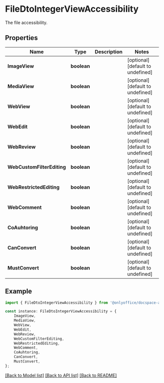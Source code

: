 # FileDtoIntegerViewAccessibility

The file accessibility.

## Properties

Name | Type | Description | Notes
------------ | ------------- | ------------- | -------------
**ImageView** | **boolean** |  | [optional] [default to undefined]
**MediaView** | **boolean** |  | [optional] [default to undefined]
**WebView** | **boolean** |  | [optional] [default to undefined]
**WebEdit** | **boolean** |  | [optional] [default to undefined]
**WebReview** | **boolean** |  | [optional] [default to undefined]
**WebCustomFilterEditing** | **boolean** |  | [optional] [default to undefined]
**WebRestrictedEditing** | **boolean** |  | [optional] [default to undefined]
**WebComment** | **boolean** |  | [optional] [default to undefined]
**CoAuhtoring** | **boolean** |  | [optional] [default to undefined]
**CanConvert** | **boolean** |  | [optional] [default to undefined]
**MustConvert** | **boolean** |  | [optional] [default to undefined]

## Example

```typescript
import { FileDtoIntegerViewAccessibility } from '@onlyoffice/docspace-api-sdk';

const instance: FileDtoIntegerViewAccessibility = {
    ImageView,
    MediaView,
    WebView,
    WebEdit,
    WebReview,
    WebCustomFilterEditing,
    WebRestrictedEditing,
    WebComment,
    CoAuhtoring,
    CanConvert,
    MustConvert,
};
```

[[Back to Model list]](../README.md#documentation-for-models) [[Back to API list]](../README.md#documentation-for-api-endpoints) [[Back to README]](../README.md)
